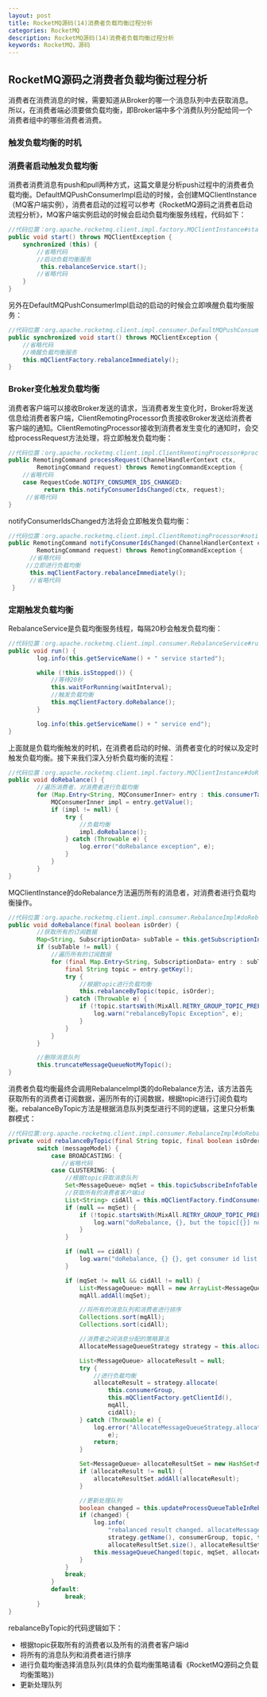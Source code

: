 ```yaml
---
layout: post
title: RocketMQ源码(14)消费者负载均衡过程分析
categories: RocketMQ
description: RocketMQ源码(14)消费者负载均衡过程分析
keywords: RocketMQ，源码
---
```


## RocketMQ源码之消费者负载均衡过程分析

消费者在消费消息的时候，需要知道从Broker的哪一个消息队列中去获取消息。所以，在消费者端必须要做负载均衡，即Broker端中多个消费队列分配给同一个消费者组中的哪些消费者消费。

### 触发负载均衡的时机

### 消费者启动触发负载均衡

消费者消费消息有push和pull两种方式，这篇文章是分析push过程中的消费者负载均衡。DefaultMQPushConsumerImpl启动的时候，会创建MQClientInstance（MQ客户端实例），消费者启动的过程可以参考《RocketMQ源码之消费者启动流程分析》，MQ客户端实例启动的时候会启动负载均衡服务线程，代码如下：

```java
//代码位置：org.apache.rocketmq.client.impl.factory.MQClientInstance#start
public void start() throws MQClientException {
    synchronized (this) {
        //省略代码
        //启动负载均衡服务
         this.rebalanceService.start();
        //省略代码
    }
}
```

另外在DefaultMQPushConsumerImpl启动的启动的时候会立即唤醒负载均衡服务：

```java
//代码位置：org.apache.rocketmq.client.impl.consumer.DefaultMQPushConsumerImpl#start
public synchronized void start() throws MQClientException {
    //省略代码
    //唤醒负载均衡服务
    this.mQClientFactory.rebalanceImmediately();
}
```

### Broker变化触发负载均衡

消费者客户端可以接收Broker发送的请求，当消费者发生变化时，Broker将发送信息给消费者客户端，ClientRemotingProcessor负责接收Broker发送给消费者客户端的通知。ClientRemotingProcessor接收到消费者发生变化的通知时，会交给processRequest方法处理，将立即触发负载均衡：

```java
//代码位置：org.apache.rocketmq.client.impl.ClientRemotingProcessor#processRequest
public RemotingCommand processRequest(ChannelHandlerContext ctx,
        RemotingCommand request) throws RemotingCommandException {
    //省略代码
    case RequestCode.NOTIFY_CONSUMER_IDS_CHANGED:
          return this.notifyConsumerIdsChanged(ctx, request);
     //省略代码
}
```

notifyConsumerIdsChanged方法将会立即触发负载均衡：

```java
//代码位置：org.apache.rocketmq.client.impl.ClientRemotingProcessor#notifyConsumerIdsChanged
public RemotingCommand notifyConsumerIdsChanged(ChannelHandlerContext ctx,
        RemotingCommand request) throws RemotingCommandException {
      //省略代码
     //立即进行负载均衡
      this.mqClientFactory.rebalanceImmediately();
      //省略代码
 }
```

### 定期触发负载均衡

RebalanceService是负载均衡服务线程，每隔20秒会触发负载均衡：

```java
//代码位置：org.apache.rocketmq.client.impl.consumer.RebalanceService#run
public void run() {
        log.info(this.getServiceName() + " service started");

        while (!this.isStopped()) {
            //等待20秒
            this.waitForRunning(waitInterval);
            //触发负载均衡
            this.mqClientFactory.doRebalance();
        }

        log.info(this.getServiceName() + " service end");
}
```

上面就是负载均衡触发的时机，在消费者启动的时候、消费者变化的时候以及定时触发负载均衡。接下来我们深入分析负载均衡的流程：

```java
//代码位置：org.apache.rocketmq.client.impl.factory.MQClientInstance#doRebalance
public void doRebalance() {
        //遍历消费者，对消费者进行负载均衡
        for (Map.Entry<String, MQConsumerInner> entry : this.consumerTable.entrySet()) {
            MQConsumerInner impl = entry.getValue();
            if (impl != null) {
                try {
                    //负载均衡
                    impl.doRebalance();
                } catch (Throwable e) {
                    log.error("doRebalance exception", e);
                }
            }
        }
}
```

MQClientInstance的doRebalance方法遍历所有的消息者，对消费者进行负载均衡操作。

```java
//代码位置：org.apache.rocketmq.client.impl.consumer.RebalanceImpl#doRebalance
public void doRebalance(final boolean isOrder) {
        //获取所有的订阅数据
        Map<String, SubscriptionData> subTable = this.getSubscriptionInner();
        if (subTable != null) {
            //遍历所有的订阅数据
            for (final Map.Entry<String, SubscriptionData> entry : subTable.entrySet()) {
                final String topic = entry.getKey();
                try {
                    //根据topic进行负载均衡
                    this.rebalanceByTopic(topic, isOrder);
                } catch (Throwable e) {
                    if (!topic.startsWith(MixAll.RETRY_GROUP_TOPIC_PREFIX)) {
                        log.warn("rebalanceByTopic Exception", e);
                    }
                }
            }
        }

        //删除消息队列
        this.truncateMessageQueueNotMyTopic();
}
```

消费者负载均衡最终会调用RebalanceImpl类的doRebalance方法，该方法首先获取所有的消费者订阅数据，遍历所有的订阅数据，根据topic进行订阅负载均衡。rebalanceByTopic方法是根据消息队列类型进行不同的逻辑，这里只分析集群模式：

```java
//代码位置:org.apache.rocketmq.client.impl.consumer.RebalanceImpl#doRebalance
private void rebalanceByTopic(final String topic, final boolean isOrder) {
        switch (messageModel) {
            case BROADCASTING: {
               //省略代码
            case CLUSTERING: {
                //根据topic获取消息队列
                Set<MessageQueue> mqSet = this.topicSubscribeInfoTable.get(topic);
                //获取所有的消费者客户端id
                List<String> cidAll = this.mQClientFactory.findConsumerIdList(topic, consumerGroup);
                if (null == mqSet) {
                    if (!topic.startsWith(MixAll.RETRY_GROUP_TOPIC_PREFIX)) {
                        log.warn("doRebalance, {}, but the topic[{}] not exist.", consumerGroup, topic);
                    }
                }

                if (null == cidAll) {
                    log.warn("doRebalance, {} {}, get consumer id list failed", consumerGroup, topic);
                }

                if (mqSet != null && cidAll != null) {
                    List<MessageQueue> mqAll = new ArrayList<MessageQueue>();
                    mqAll.addAll(mqSet);

                    //将所有的消息队列和消费者进行排序
                    Collections.sort(mqAll);
                    Collections.sort(cidAll);

                    //消费者之间消息分配的策略算法
                    AllocateMessageQueueStrategy strategy = this.allocateMessageQueueStrategy;

                    List<MessageQueue> allocateResult = null;
                    try {
                        //进行负载均衡
                        allocateResult = strategy.allocate(
                            this.consumerGroup,
                            this.mQClientFactory.getClientId(),
                            mqAll,
                            cidAll);
                    } catch (Throwable e) {
                        log.error("AllocateMessageQueueStrategy.allocate Exception. allocateMessageQueueStrategyName={}", strategy.getName(),
                            e);
                        return;
                    }

                    Set<MessageQueue> allocateResultSet = new HashSet<MessageQueue>();
                    if (allocateResult != null) {
                        allocateResultSet.addAll(allocateResult);
                    }

                    //更新处理队列
                    boolean changed = this.updateProcessQueueTableInRebalance(topic, allocateResultSet, isOrder);
                    if (changed) {
                        log.info(
                            "rebalanced result changed. allocateMessageQueueStrategyName={}, group={}, topic={}, clientId={}, mqAllSize={}, cidAllSize={}, rebalanceResultSize={}, rebalanceResultSet={}",
                            strategy.getName(), consumerGroup, topic, this.mQClientFactory.getClientId(), mqSet.size(), cidAll.size(),
                            allocateResultSet.size(), allocateResultSet);
                        this.messageQueueChanged(topic, mqSet, allocateResultSet);
                    }
                }
                break;
            }
            default:
                break;
        }
}
```

rebalanceByTopic的代码逻辑如下：

- 根据topic获取所有的消费者以及所有的消费者客户端id
- 将所有的消息队列和消费者进行排序
- 进行负载均衡选择消息队列(具体的负载均衡策略请看《RocketMQ源码之负载均衡策略》)
- 更新处理队列
